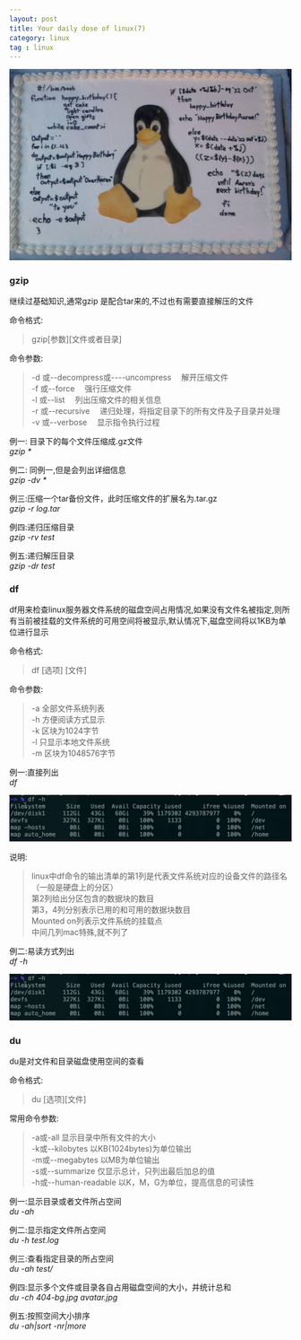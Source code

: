```yaml
---
layout: post
title: Your daily dose of linux(7)
category: linux
tag : linux
---
```

<img src="/img/in-post/linux.jpg">

### gzip

继续过基础知识,通常gzip 是配合tar来的,不过也有需要直接解压的文件

命令格式:  
>gzip[参数][文件或者目录]  

命令参数:  
>-d 或--decompress或----uncompress 　解开压缩文件  
>-f 或--force 　强行压缩文件  
>-l 或--list 　列出压缩文件的相关信息  
>-r 或--recursive 　递归处理，将指定目录下的所有文件及子目录并处理  
>-v 或--verbose 　显示指令执行过程  

例一: 目录下的每个文件压缩成.gz文件  
*gzip \**  

例二: 同例一,但是会列出详细信息  
*gzip -dv \**  

例三:压缩一个tar备份文件，此时压缩文件的扩展名为.tar.gz  
*gzip -r log.tar*  

例四:递归压缩目录  
*gzip -rv test*  

例五:递归解压目录  
*gzip -dr test*  


### df

df用来检查linux服务器文件系统的磁盘空间占用情况,如果没有文件名被指定,则所有当前被挂载的文件系统的可用空间将被显示,默认情况下,磁盘空间将以1KB为单位进行显示  

命令格式:  
>df [选项] [文件]  

命令参数:  
>-a 全部文件系统列表  
>-h 方便阅读方式显示  
>-k 区块为1024字节  
>-l 只显示本地文件系统  
>-m 区块为1048576字节  

例一:直接列出    
*df*  

<img src="/img/in-post/df.png">

说明:  
>linux中df命令的输出清单的第1列是代表文件系统对应的设备文件的路径名（一般是硬盘上的分区）  
>第2列给出分区包含的数据块的数目  
>第3，4列分别表示已用的和可用的数据块数目  
>Mounted on列表示文件系统的挂载点  
>中间几列mac特殊,就不列了  

例二:易读方式列出  
*df -h*  

<img src="/img/in-post/df.png">


### du  
du是对文件和目录磁盘使用空间的查看  

命令格式:  
>du [选项][文件]  

常用命令参数:  
>-a或-all  显示目录中所有文件的大小  
>-k或--kilobytes  以KB(1024bytes)为单位输出  
>-m或--megabytes  以MB为单位输出  
>-s或--summarize  仅显示总计，只列出最后加总的值  
>-h或--human-readable  以K，M，G为单位，提高信息的可读性  

例一:显示目录或者文件所占空间  
*du -ah*  

例二:显示指定文件所占空间  
*du -h test.log*  

例三:查看指定目录的所占空间  
*du -ah test/*  

例四:显示多个文件或目录各自占用磁盘空间的大小，并统计总和  
*du -ch 404-bg.jpg avatar.jpg*  

例五:按照空间大小排序  
*du -ah|sort -nr|more*  















